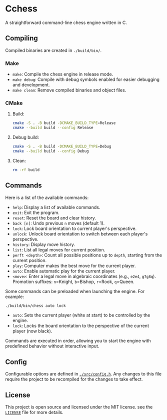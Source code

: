 # Cchess

A straightforward command-line chess engine written in C.

## Compiling

Compiled binaries are created in `./build/bin/`.

### Make

* `make`: Compile the chess engine in release mode.
* `make debug`: Compile with debug symbols enabled for easier debugging and development.
* `make clean`: Remove compiled binaries and object files.

### CMake

1. Build:
    ```bash
    cmake -S . -B build -DCMAKE_BUILD_TYPE=Release
    cmake --build build --config Release
    ```
2. Debug build:
    ```bash
    cmake -S . -B build -DCMAKE_BUILD_TYPE=Debug
    cmake --build build --config Debug
    ```
3. Clean:
    ```bash
    rm -rf build
    ```

## Commands

Here is a list of the available commands:

* `help`: Display a list of available commands.
* `exit`: Exit the program.
* `reset`: Reset the board and clear history.
* `back [n]`: Undo previous `n` moves (default 1).
* `lock`: Lock board orientation to current player's perspective.
* `unlock`: Unlock board orientation to switch between each player's perspective.
* `history`: Display move history.
* `list`: List all legal moves for current position.
* `perft <depth>`: Count all possible positions up to `depth`, starting from the current position.
* `play`: Computer makes the best move for the current player.
* `auto`: Enable automatic play for the current player.
* `<move>`: Enter a legal move in algebraic coordinates (e.g., `e2e4`, `g7g8q`). Promotion suffixes: `n`=Knight, `b`=Bishop, `r`=Rook, `q`=Queen.

Some commands can be preloaded when launching the engine. For example:

```bash
./build/bin/chess auto lock
```

* `auto`: Sets the current player (white at start) to be controlled by the engine.
* `lock`: Locks the board orientation to the perspective of the current player (now black).

Commands are executed in order, allowing you to start the engine with predefined behavior without interactive input.

## Config

Configurable options are defined in [`./src/config.h`](./src/config.h). Any changes to this file require the project to be recompiled for the changes to take effect.

## License

This project is open source and licensed under the MIT license. see the [`LICENSE`](LICENSE) file for more details.